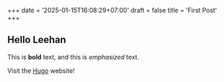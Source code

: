 +++
date = '2025-01-15T16:08:29+07:00'
draft = false
title = 'First Post'
+++

## Hello Leehan

This is **bold** text, and this is *emphasized* text.

Visit the [Hugo](https://gohugo.io) website!